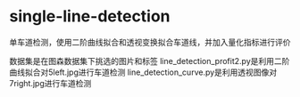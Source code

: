 # single-line-detection
单车道检测，使用二阶曲线拟合和透视变换拟合车道线，并加入量化指标进行评价

数据集是在图森数据集下挑选的图片和标签
line_detection_profit2.py是利用二阶曲线拟合对5left.jpg进行车道检测
line_detection_curve.py是利用透视图像对7right.jpg进行车道检测
